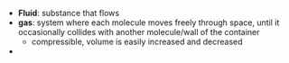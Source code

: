 - **Fluid**: substance that flows
- **gas**: system where each molecule moves freely through space, until it occasionally collides with another molecule/wall of the container
	- compressible, volume is easily increased and decreased
- 